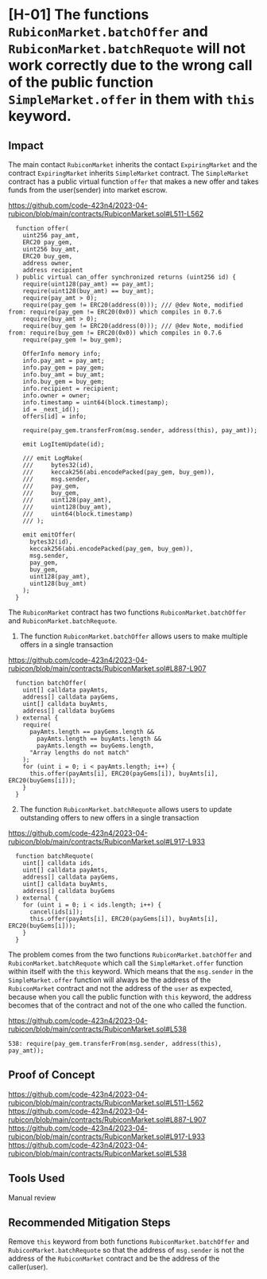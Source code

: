 # [H-01] The functions `RubiconMarket.batchOffer` and `RubiconMarket.batchRequote` will not work correctly due to the wrong call of the public function `SimpleMarket.offer` in them with `this` keyword.

## Impact

The main contact `RubiconMarket` inherits the contact `ExpiringMarket` and the contract `ExpiringMarket` inherits `SimpleMarket` contract.
The `SimpleMarket` contract has a public virtual function `offer` that makes a new offer and takes funds from the user(sender) into market escrow.

https://github.com/code-423n4/2023-04-rubicon/blob/main/contracts/RubiconMarket.sol#L511-L562

```solidity
  function offer(
    uint256 pay_amt,
    ERC20 pay_gem,
    uint256 buy_amt,
    ERC20 buy_gem,
    address owner,
    address recipient
  ) public virtual can_offer synchronized returns (uint256 id) {
    require(uint128(pay_amt) == pay_amt);
    require(uint128(buy_amt) == buy_amt);
    require(pay_amt > 0);
    require(pay_gem != ERC20(address(0))); /// @dev Note, modified from: require(pay_gem != ERC20(0x0)) which compiles in 0.7.6
    require(buy_amt > 0);
    require(buy_gem != ERC20(address(0))); /// @dev Note, modified from: require(buy_gem != ERC20(0x0)) which compiles in 0.7.6
    require(pay_gem != buy_gem);

    OfferInfo memory info;
    info.pay_amt = pay_amt;
    info.pay_gem = pay_gem;
    info.buy_amt = buy_amt;
    info.buy_gem = buy_gem;
    info.recipient = recipient;
    info.owner = owner;
    info.timestamp = uint64(block.timestamp);
    id = _next_id();
    offers[id] = info;

    require(pay_gem.transferFrom(msg.sender, address(this), pay_amt));

    emit LogItemUpdate(id);

    /// emit LogMake(
    ///     bytes32(id),
    ///     keccak256(abi.encodePacked(pay_gem, buy_gem)),
    ///     msg.sender,
    ///     pay_gem,
    ///     buy_gem,
    ///     uint128(pay_amt),
    ///     uint128(buy_amt),
    ///     uint64(block.timestamp)
    /// );

    emit emitOffer(
      bytes32(id),
      keccak256(abi.encodePacked(pay_gem, buy_gem)),
      msg.sender,
      pay_gem,
      buy_gem,
      uint128(pay_amt),
      uint128(buy_amt)
    );
  }
```

The `RubiconMarket` contract has two functions `RubiconMarket.batchOffer` and `RubiconMarket.batchRequote`.

1. The function `RubiconMarket.batchOffer` allows users to make multiple offers in a single transaction

https://github.com/code-423n4/2023-04-rubicon/blob/main/contracts/RubiconMarket.sol#L887-L907

```solidity
  function batchOffer(
    uint[] calldata payAmts,
    address[] calldata payGems,
    uint[] calldata buyAmts,
    address[] calldata buyGems
  ) external {
    require(
      payAmts.length == payGems.length &&
        payAmts.length == buyAmts.length &&
        payAmts.length == buyGems.length,
      "Array lengths do not match"
    );
    for (uint i = 0; i < payAmts.length; i++) {
      this.offer(payAmts[i], ERC20(payGems[i]), buyAmts[i], ERC20(buyGems[i]));
    }
  }
```

2. The function `RubiconMarket.batchRequote` allows users to update outstanding offers to new offers in a single transaction

https://github.com/code-423n4/2023-04-rubicon/blob/main/contracts/RubiconMarket.sol#L917-L933

```solidity
  function batchRequote(
    uint[] calldata ids,
    uint[] calldata payAmts,
    address[] calldata payGems,
    uint[] calldata buyAmts,
    address[] calldata buyGems
  ) external {
    for (uint i = 0; i < ids.length; i++) {
      cancel(ids[i]);
      this.offer(payAmts[i], ERC20(payGems[i]), buyAmts[i], ERC20(buyGems[i]));
    }
  }
```

The problem comes from the two functions `RubiconMarket.batchOffer` and `RubiconMarket.batchRequote` which call the `SimpleMarket.offer` function within itself with the `this` keyword. Which means that the `msg.sender` in the `SimpleMarket.offer` function will always be the address of the `RubiconMarket` contract and not the address of the `user` as expected, because when you call the public function with `this` keyword, the address becomes that of the contract and not of the one who called the function.

https://github.com/code-423n4/2023-04-rubicon/blob/main/contracts/RubiconMarket.sol#L538

```solidity
538: require(pay_gem.transferFrom(msg.sender, address(this), pay_amt));
```

## Proof of Concept

https://github.com/code-423n4/2023-04-rubicon/blob/main/contracts/RubiconMarket.sol#L511-L562
https://github.com/code-423n4/2023-04-rubicon/blob/main/contracts/RubiconMarket.sol#L887-L907
https://github.com/code-423n4/2023-04-rubicon/blob/main/contracts/RubiconMarket.sol#L917-L933
https://github.com/code-423n4/2023-04-rubicon/blob/main/contracts/RubiconMarket.sol#L538

## Tools Used

Manual review

## Recommended Mitigation Steps

Remove `this` keyword from both functions `RubiconMarket.batchOffer` and `RubiconMarket.batchRequote` so that the address of `msg.sender` is not the address of the `RubiconMarket` contract and be the address of the caller(user).
